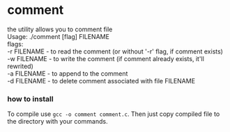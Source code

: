# comment
the utility allows you to comment file <br/>
Usage: ./comment [flag] FILENAME <br/>
flags: <br/>
-r FILENAME - to read the comment (or without '-r' flag, if comment exists) <br/>
-w FILENAME - to write the comment (if comment already exists, it'll rewrited) <br/>
-a FILENAME - to append to the comment <br />
-d FILENAME - to delete comment associated with file FILENAME <br/>

### how to install 
To compile use `gcc -o comment comment.c`.
Then just copy compiled file to the directory with your commands.
